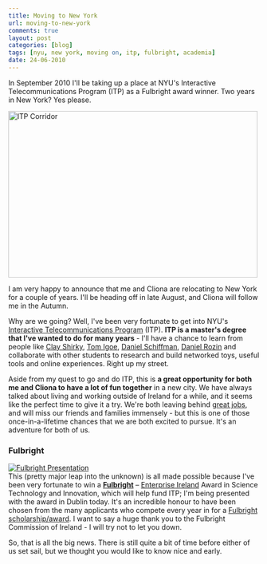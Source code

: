 ```yaml
---
title: Moving to New York
url: moving-to-new-york
comments: true
layout: post
categories: [blog]
tags: [nyu, new york, moving on, itp, fulbright, academia]
date: 24-06-2010
---
```

<p class="intro">In September 2010 I'll be taking up a place at NYU's Interactive Telecommunications Program (ITP) as a Fulbright award winner. Two years in New York? Yes please.</p>
<a href="http://www.flickr.com/photos/paulmmay/4443711070/" title="ITP Corridor by paulmmay, on Flickr"><img src="http://farm5.static.flickr.com/4001/4443711070_33cd517237.jpg" width="500" height="334" alt="ITP Corridor" class="photo"/></a>

I am very happy to announce that me and Cliona are relocating to New York for a couple of years. I'll be heading off in late August, and Cliona will follow me in the Autumn. 

Why are we going? Well, I've been very fortunate to get into NYU's <a href="http://itp.nyu.edu/sigs/program/" title="Interactive Telecommunications Program">Interactive Telecommunications Program</a> (ITP). **ITP is a master's degree that I've wanted to do for many years** - I'll have a chance to learn from people like <a href="http://www.shirky.com">Clay Shirky</a>, <a href="http://www.amazon.com/exec/obidos/ASIN/159200346X/physicalcompu-20/002-1410032-7298416?creative=125577&amp;camp=2321&amp;link_code=as1">Tom Igoe</a>, <a href="http://www.learningprocessing.com/">Daniel Schiffman</a>, <a href="http://www.smoothware.com/danny/" title="Daniel Rozin">Daniel Rozin</a> and collaborate with other students to research and build networked toys, useful tools and online experiences. Right up my street.

Aside from my quest to go and do ITP, this is **a great opportunity for both me and Cliona to have a lot of fun together** in a new city. We have always talked about living and working outside of Ireland for a while, and it seems like the perfect time to give it a try. We're both leaving behind <a href="http://www.designbyfront.com" title="great jobs">great jobs</a>, and will miss our friends and families immensely - but this is one of those once-in-a-lifetime chances that we are both excited to pursue. It's an adventure for both of us.

### Fulbright
<a href="http://www.flickr.com/photos/paulmmay/4731008997/" title="Fulbright Presentation by paulmmay, on Flickr"><img src="http://farm2.static.flickr.com/1410/4731008997_3e6395d430_z.jpg" alt="Fulbright Presentation" class="photo"></a><br />
This (pretty major leap into the unknown) is all made possible because I've been very fortunate to win a **<a href="http://fulbright.ie/" title="Fulbright – Enterprise Ireland Award in Science, Technology and Innovation">Fulbright</a>** – <a href="http://www.enterprise-ireland.com/" title="Enterprise Ireland">Enterprise Ireland</a> Award in Science Technology and Innovation, which will help fund ITP; I'm being presented with the award in Dublin today. It's an incredible honour to have been chosen from the many applicants who compete every year in for a <a href="http://en.wikipedia.org/wiki/Fulbright_Program" title="Fulbright scholarship">Fulbright scholarship/award</a>. I want to say a huge thank you to the Fulbright Commission of Ireland - I will try not to let you down.

So, that is all the big news. There is still quite a bit of time before either of us set sail, but we thought you would like to know nice and early. 

